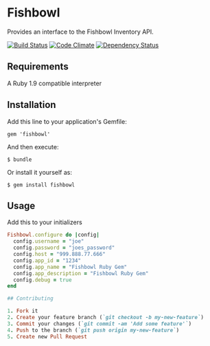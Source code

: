 # Fishbowl

Provides an interface to the Fishbowl Inventory API.

[![Build Status](https://travis-ci.org/readyproject/fishbowl.png)](https://travis-ci.org/readyproject/fishbowl)
[![Code Climate](https://codeclimate.com/badge.png)](https://codeclimate.com/github/readyproject/fishbowl)
[![Dependency Status](https://gemnasium.com/readyproject/fishbowl.png)](https://gemnasium.com/readyproject/fishbowl)

## Requirements

A Ruby 1.9 compatible interpreter

## Installation

Add this line to your application's Gemfile:

    gem 'fishbowl'

And then execute:

    $ bundle

Or install it yourself as:

    $ gem install fishbowl

## Usage

Add this to your initializers

```ruby
Fishbowl.configure do |config|
  config.username = "joe"
  config.password = "joes_password"
  config.host = "999.888.77.666"
  config.app_id = "1234"
  config.app_name = "Fishbowl Ruby Gem"
  config.app_description = "Fishbowl Ruby Gem"
  config.debug = true
end

## Contributing

1. Fork it
2. Create your feature branch (`git checkout -b my-new-feature`)
3. Commit your changes (`git commit -am 'Add some feature'`)
4. Push to the branch (`git push origin my-new-feature`)
5. Create new Pull Request
